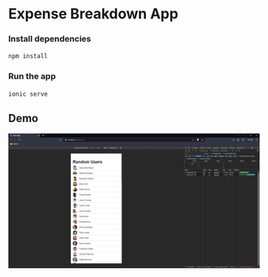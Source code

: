 # Expense Breakdown App

### Install dependencies

```
npm install
```

### Run the app

```
ionic serve
```

## Demo

![demo.gif](/public/demo/demo.gif)
